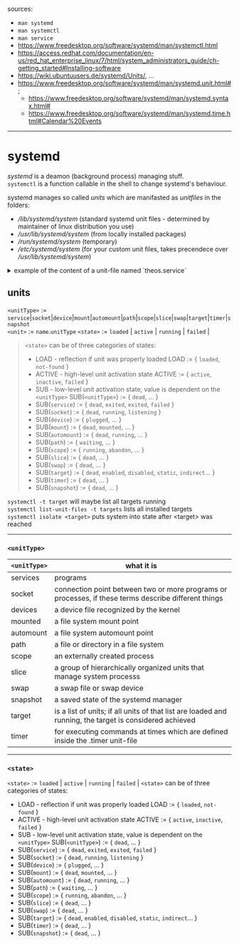 sources:
+ `man systemd`
+ `man systemctl`
+ `man service`
+ https://www.freedesktop.org/software/systemd/man/systemctl.html
+ https://access.redhat.com/documentation/en-us/red_hat_enterprise_linux/7/html/system_administrators_guide/ch-getting_started#Installing-software
+ https://wiki.ubuntuusers.de/systemd/Units/, ...
+ https://www.freedesktop.org/software/systemd/man/systemd.unit.html#; 
  + https://www.freedesktop.org/software/systemd/man/systemd.syntax.html#
  + https://www.freedesktop.org/software/systemd/man/systemd.time.html#Calendar%20Events

---
# systemd

*systemd* is a deamon (background process) managing stuff.  
`systemctl` is a function callable in the shell to change systemd's behaviour.

systemd manages so called *units* which are manifasted as _unitfiles_ in the folders:
* */lib/systemd/system* (standard systemd unit files - determined by maintainer of linux distribution you use)
* */usr/lib/systemd/system* (from locally installed packages)
* */run/systemd/system* (temporary)
* */etc/systemd/system* (for your custom unit files, takes precendece over */usr/lib/systemd/system*)

<details><summary>example of the content of a unit-file named `theos.service`</summary>

```EDITOR
[Unit]
Description=Something
After=network-up.target

[Service]
ExecStart=/usr/local/bin/theosProgram

[Install]
WantedBy=multi-usr.target
```

<details><summary>explaination</summary>

| code                                    | effect                                                                        |
| --------------------------------------- | ----------------------------------------------------------------------------- |
| `After=network-up.target`               | loads the *unitfile* containing this code after _network-up.target_           |
| `ExecStart=/usr/local/bin/theosProgram` | execute the program in the given path if this unit is called to start         |
| `WantedBy=multi-usr.target`             | the *target* at which this process described in the _unitfile_ will be loaded |
| -                                       | -                                                                             |
| -                                       | -                                                                             |
| -                                       | -                                                                             |


</details>

</details>


## units
`<unitType>` := `service`|`socket`|`device`|`mount`|`automount`|`path`|`scope`|`slice`|`swap`|`target`|`timer`|`snapshot`    
`<unit>` := `name`.`unitType`
`<state>` := `loaded` | `active` | `running` | `failed` | 
> `<state>` can be of three categories of states:
>   + LOAD - reflection if unit was properly loaded LOAD := { `loaded`, `not-found` }
>   + ACTIVE - high-level unit activation state ACTIVE := { `active`, `inactive`, `failed` }
>   + SUB - low-level unit activation state, value is dependent on the `<unitType>` SUB(`<unitType>`) := { `dead`, ... }
>    + SUB(`service`)   := { `dead`, `exited`, `exited`, `failed` }
>    + SUB(`socket`)    := { `dead`, `running`, `listening` }
>    + SUB(`device`)    := { `plugged`, ... }
>    + SUB(`mount`)     := { `dead`, `mounted`, ... }
>    + SUB(`automount`) := { `dead`, `running`, ... }
>    + SUB(`path`)      := { `waiting`, ... }
>    + SUB(`scope`)     := { `running`, `abandon`, ... }
>    + SUB(`slice`)     := { `dead`, ... }
>    + SUB(`swap`)      := { `dead`, ... }
>    + SUB(`target`)    := { `dead`, `enabled`, `disabled`, `static`, `indirect`... }
>    + SUB(`timer`)     := { `dead`, ... }
>    + SUB(`snapshot`)  := { `dead`, ... }




`systemctl -t target` will maybe list all targets running  
`systemctl list-unit-files -t targets` lists all installed targets  
`systemctl isolate <target>` puts system into state after \<target\> was reached  


---


### `<unitType>`

| `<unitType>` | what it is                                                                                                        |
| -----------  | ------------------------------------------------------------------------------------------------------- |
| services     | programs                                                                                                |
| socket       | connection point between two or more programs or processes, if these terms describe different things    |
| devices      | a device file recognized by the kernel                                                                  |
| mounted      | a file system mount point                                                                               |
| automount    | a file system automount point                                                                           |
| path         | a file or directory in a file system                                                                    |
| scope        | an externally created process                                                                           |
| slice        | a group of hierarchically organized units that manage system processs                                   |
| swap         | a swap file or swap device                                                                              |
| snapshot     | a saved state of the systemd manager                                                                    |
| target       | is a list of units; if all units of that list are loaded and running, the target is considered achieved |
| timer        | for executing commands at times which are defined inside the .timer unit-file                           |

---

### `<state>`

`<state>` := `loaded` | `active` | `running` | `failed` | 
`<state>` can be of three categories of states:
  + LOAD - reflection if unit was properly loaded LOAD := { `loaded`, `not-found` }
  + ACTIVE - high-level unit activation state ACTIVE := { `active`, `inactive`, `failed` }
  + SUB - low-level unit activation state, value is dependent on the `<unitType>` SUB(`<unitType>`) := { `dead`, ... }
   + SUB(`service`)   := { `dead`, `exited`, `exited`, `failed` }
   + SUB(`socket`)    := { `dead`, `running`, `listening` }
   + SUB(`device`)    := { `plugged`, ... }
   + SUB(`mount`)     := { `dead`, `mounted`, ... }
   + SUB(`automount`) := { `dead`, `running`, ... }
   + SUB(`path`)      := { `waiting`, ... }
   + SUB(`scope`)     := { `running`, `abandon`, ... }
   + SUB(`slice`)     := { `dead`, ... }
   + SUB(`swap`)      := { `dead`, ... }
   + SUB(`target`)    := { `dead`, `enabled`, `disabled`, `static`, `indirect`... }
   + SUB(`timer`)     := { `dead`, ... }
   + SUB(`snapshot`)  := { `dead`, ... }
